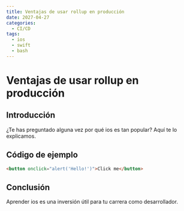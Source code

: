 ```yaml
---
title: Ventajas de usar rollup en producción
date: 2027-04-27
categories:
  - CI/CD
tags:
  - ios
  - swift
  - bash
---
```


# Ventajas de usar rollup en producción

## Introducción

¿Te has preguntado alguna vez por qué ios es tan popular? Aquí te lo explicamos.

## Código de ejemplo

```html
<button onclick="alert('Hello!')">Click me</button>
```

## Conclusión

Aprender ios es una inversión útil para tu carrera como desarrollador.